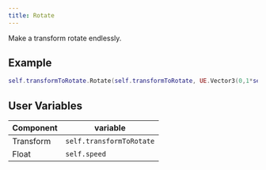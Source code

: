 ```yaml
---
title: Rotate
---
```


Make a transform rotate endlessly.

## Example

```lua
self.transformToRotate.Rotate(self.transformToRotate, UE.Vector3(0,1*self.speed,0)); 
```

## User Variables

| Component   | variable    |
| ----------- | ----------- |
| Transform   | `self.transformToRotate` |
| Float   | `self.speed` |
